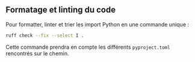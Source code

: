 ## Formatage et linting du code

Pour formatter, linter et trier les import Python en une commande unique :

```sh
ruff check --fix --select I .
```

Cette commande prendra en compte les différents `pyproject.toml` rencontrés sur le chemin.
